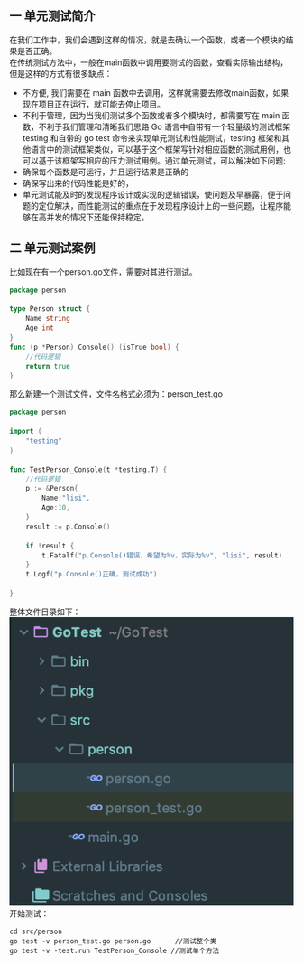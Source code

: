 ## 一 单元测试简介
在我们工作中，我们会遇到这样的情况，就是去确认一个函数，或者一个模块的结果是否正确。  
在传统测试方法中，一般在main函数中调用要测试的函数，查看实际输出结构，但是这样的方式有很多缺点：
- 不方便, 我们需要在 main 函数中去调用，这样就需要去修改main函数，如果现在项目正在运行，就可能去停止项目。
- 不利于管理，因为当我们测试多个函数或者多个模块时，都需要写在 main 函数，不利于我们管理和清晰我们思路
Go 语言中自带有一个轻量级的测试框架 testing 和自带的 go test 命令来实现单元测试和性能测试，testing 框架和其他语言中的测试框架类似，可以基于这个框架写针对相应函数的测试用例，也可以基于该框架写相应的压力测试用例。通过单元测试，可以解决如下问题:
- 确保每个函数是可运行，并且运行结果是正确的
- 确保写出来的代码性能是好的，
- 单元测试能及时的发现程序设计或实现的逻辑错误，使问题及早暴露，便于问题的定位解决，而性能测试的重点在于发现程序设计上的一些问题，让程序能够在高并发的情况下还能保持稳定。
## 二 单元测试案例
比如现在有一个person.go文件，需要对其进行测试。
```go
package person

type Person struct {
	Name string
	Age int
}
func (p *Person) Console() (isTrue bool) {
	//代码逻辑
	return true
}
```
那么新建一个测试文件，文件名格式必须为：person_test.go
```go
package person

import (
	"testing"
)

func TestPerson_Console(t *testing.T) {
	//代码逻辑
	p := &Person{
		Name:"lisi",
		Age:10,
	}
	result := p.Console()

	if !result {
		t.Fatalf("p.Console()错误，希望为%v，实际为%v", "lisi", result)
	}
	t.Logf("p.Console()正确，测试成功")

}
```
整体文件目录如下：
![](/images/Golang/语法-07.png)
开始测试：
```
cd src/person
go test -v person_test.go person.go      //测试整个类
go test -v -test.run TestPerson_Console //测试单个方法
```